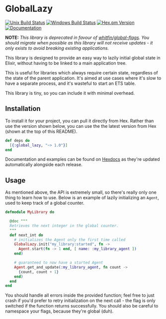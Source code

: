 # GlobalLazy
[![Unix Build Status](https://img.shields.io/travis/whitfin/global-lazy.svg?label=unix)](https://travis-ci.org/whitfin/global-lazy) [![Windows Build Status](https://img.shields.io/appveyor/ci/whitfin/global-lazy.svg?label=win)](https://ci.appveyor.com/project/whitfin/global-lazy) [![Hex.pm Version](https://img.shields.io/hexpm/v/global_lazy.svg)](https://hex.pm/packages/global_lazy) [![Documentation](https://img.shields.io/badge/docs-latest-blue.svg)](https://hexdocs.pm/global_lazy/)

**NOTE:** _This library is deprecated in favour of [whitfin/global-flags](https://github.com/whitfin/global-flags). You should migrate when possible as this library will not receive updates - it only exists to avoid
breaking existing applications._

This library is designed to provide an easy way to lazily initial global
state in Elixir, without having to be linked to a main application tree.

This is useful for libraries which always require certain state, regardless
of the state of the parent application. It's aimed at use cases where it's
slow to have a separate process, and it's wasteful to start an ETS table.

This library is tiny, so you can include it with minimal overhead.

## Installation

To install it for your project, you can pull it directly from Hex. Rather
than use the version shown below, you can use the the latest version from
Hex (shown at the top of this README).

```elixir
def deps do
  [{:global_lazy, "~> 1.0"}]
end
```

Documentation and examples can be found on [Hexdocs](https://hexdocs.pm/global_lazy/)
as they're updated automatically alongside each release.

## Usage

As mentioned above, the API is extremely small, so there's really only one thing to
learn how to use. Below is an example of lazily initializing an `Agent`, used to keep
track of a global counter.

```elixir
defmodule MyLibrary do

  @doc """
  Retrieves the next integer in the global counter.
  """
  def next_int do
    # initializes the Agent only the first time called
    GlobalLazy.init("my_library:started", fn ->
      Agent.start(fn -> 1 end, [ name: :my_library_agent ])
    end)

    # guaranteed to now have a started Agent
    Agent.get_and_update(:my_library_agent, fn count ->
      {count, count + 1}
    end)
  end
end
```

You should handle all errors inside the provided function; feel free to just crash if you'd
prefer to retry initialization on the next call - the flag is only switched if the function
returns successfully. You should also be careful to namespace your flags, because they're
global (duh).
